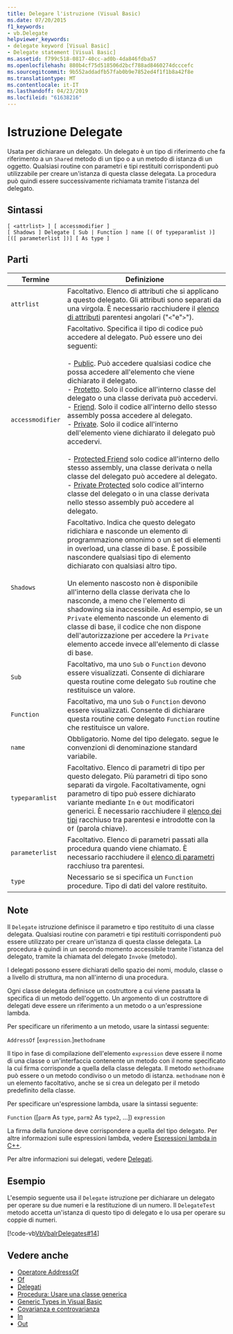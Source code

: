 ```yaml
---
title: Delegare l'istruzione (Visual Basic)
ms.date: 07/20/2015
f1_keywords:
- vb.Delegate
helpviewer_keywords:
- delegate keyword [Visual Basic]
- Delegate statement [Visual Basic]
ms.assetid: f799c518-0817-40cc-ad0b-4da846fdba57
ms.openlocfilehash: 880b4cf75d518506d2bcf788ad8460274dcccefc
ms.sourcegitcommit: 9b552addadfb57fab0b9e7852ed4f1f1b8a42f8e
ms.translationtype: MT
ms.contentlocale: it-IT
ms.lasthandoff: 04/23/2019
ms.locfileid: "61638216"
---
```

# <a name="delegate-statement"></a>Istruzione Delegate
Usata per dichiarare un delegato. Un delegato è un tipo di riferimento che fa riferimento a un `Shared` metodo di un tipo o a un metodo di istanza di un oggetto. Qualsiasi routine con parametri e tipi restituiti corrispondenti può utilizzabile per creare un'istanza di questa classe delegata. La procedura può quindi essere successivamente richiamata tramite l'istanza del delegato.  
  
## <a name="syntax"></a>Sintassi  
  
```  
[ <attrlist> ] [ accessmodifier ] _  
[ Shadows ] Delegate [ Sub | Function ] name [( Of typeparamlist )] [([ parameterlist ])] [ As type ]  
```  
  
## <a name="parts"></a>Parti  
  
|Termine|Definizione|  
|---|---|  
|`attrlist`|Facoltativo. Elenco di attributi che si applicano a questo delegato. Gli attributi sono separati da una virgola. È necessario racchiudere il [elenco di attributi](../../../visual-basic/language-reference/statements/attribute-list.md) parentesi angolari ("`<`"e"`>`").|  
|`accessmodifier`|Facoltativo. Specifica il tipo di codice può accedere al delegato. Può essere uno dei seguenti:<br /><br /> - [Public](../../../visual-basic/language-reference/modifiers/public.md). Può accedere qualsiasi codice che possa accedere all'elemento che viene dichiarato il delegato.<br />-   [Protetto](../../../visual-basic/language-reference/modifiers/protected.md). Solo il codice all'interno classe del delegato o una classe derivata può accedervi.<br />-   [Friend](../../../visual-basic/language-reference/modifiers/friend.md). Solo il codice all'interno dello stesso assembly possa accedere al delegato.<br />- [Private](../../../visual-basic/language-reference/modifiers/private.md). Solo il codice all'interno dell'elemento viene dichiarato il delegato può accedervi.<br /><br /> - [Protected Friend](../../language-reference/modifiers/protected-friend.md) solo codice all'interno dello stesso assembly, una classe derivata o nella classe del delegato può accedere al delegato. <br />- [Private Protected](../../language-reference/modifiers/private-protected.md) solo codice all'interno classe del delegato o in una classe derivata nello stesso assembly può accedere al delegato. |  
|`Shadows`|Facoltativo. Indica che questo delegato ridichiara e nasconde un elemento di programmazione omonimo o un set di elementi in overload, una classe di base. È possibile nascondere qualsiasi tipo di elemento dichiarato con qualsiasi altro tipo.<br /><br /> Un elemento nascosto non è disponibile all'interno della classe derivata che lo nasconde, a meno che l'elemento di shadowing sia inaccessibile. Ad esempio, se un `Private` elemento nasconde un elemento di classe di base, il codice che non dispone dell'autorizzazione per accedere la `Private` elemento accede invece all'elemento di classe di base.|  
|`Sub`|Facoltativo, ma uno `Sub` o `Function` devono essere visualizzati. Consente di dichiarare questa routine come delegato `Sub` routine che restituisce un valore.|  
|`Function`|Facoltativo, ma uno `Sub` o `Function` devono essere visualizzati. Consente di dichiarare questa routine come delegato `Function` routine che restituisce un valore.|  
|`name`|Obbligatorio. Nome del tipo delegato. segue le convenzioni di denominazione standard variabile.|  
|`typeparamlist`|Facoltativo. Elenco di parametri di tipo per questo delegato. Più parametri di tipo sono separati da virgole. Facoltativamente, ogni parametro di tipo può essere dichiarato variante mediante `In` e `Out` modificatori generici. È necessario racchiudere il [elenco dei tipi](../../../visual-basic/language-reference/statements/type-list.md) racchiuso tra parentesi e introdotte con la `Of` (parola chiave).|  
|`parameterlist`|Facoltativo. Elenco di parametri passati alla procedura quando viene chiamato. È necessario racchiudere il [elenco di parametri](../../../visual-basic/language-reference/statements/parameter-list.md) racchiuso tra parentesi.|  
|`type`|Necessario se si specifica un `Function` procedure. Tipo di dati del valore restituito.|  
  
## <a name="remarks"></a>Note  
 Il `Delegate` istruzione definisce il parametro e tipo restituito di una classe delegata. Qualsiasi routine con parametri e tipi restituiti corrispondenti può essere utilizzato per creare un'istanza di questa classe delegata. La procedura è quindi in un secondo momento accessibile tramite l'istanza del delegato, tramite la chiamata del delegato `Invoke` (metodo).  
  
 I delegati possono essere dichiarati dello spazio dei nomi, modulo, classe o a livello di struttura, ma non all'interno di una procedura.  
  
 Ogni classe delegata definisce un costruttore a cui viene passata la specifica di un metodo dell'oggetto. Un argomento di un costruttore di delegati deve essere un riferimento a un metodo o a un'espressione lambda.  
  
 Per specificare un riferimento a un metodo, usare la sintassi seguente:  
  
 `AddressOf` [`expression`.]`methodname`  
  
 Il tipo in fase di compilazione dell'elemento `expression` deve essere il nome di una classe o un'interfaccia contenente un metodo con il nome specificato la cui firma corrisponde a quella della classe delegata. Il metodo `methodname` può essere o un metodo condiviso o un metodo di istanza. `methodname` non è un elemento facoltativo, anche se si crea un delegato per il metodo predefinito della classe.  
  
 Per specificare un'espressione lambda, usare la sintassi seguente:  
  
 `Function` ([`parm` As `type`, `parm2` As `type2`, ...]) `expression`  
  
 La firma della funzione deve corrispondere a quella del tipo delegato. Per altre informazioni sulle espressioni lambda, vedere [Espressioni lambda in C++](../../../visual-basic/programming-guide/language-features/procedures/lambda-expressions.md).  
  
 Per altre informazioni sui delegati, vedere [Delegati](../../../visual-basic/programming-guide/language-features/delegates/index.md).  
  
## <a name="example"></a>Esempio  
 L'esempio seguente usa il `Delegate` istruzione per dichiarare un delegato per operare su due numeri e la restituzione di un numero. Il `DelegateTest` metodo accetta un'istanza di questo tipo di delegato e lo usa per operare su coppie di numeri.  
  
 [!code-vb[VbVbalrDelegates#14](~/samples/snippets/visualbasic/VS_Snippets_VBCSharp/VbVbalrDelegates/VB/Class1.vb#14)]  
  
## <a name="see-also"></a>Vedere anche

- [Operatore AddressOf](../../../visual-basic/language-reference/operators/addressof-operator.md)
- [Of](../../../visual-basic/language-reference/statements/of-clause.md)
- [Delegati](../../../visual-basic/programming-guide/language-features/delegates/index.md)
- [Procedura: Usare una classe generica](../../../visual-basic/programming-guide/language-features/data-types/how-to-use-a-generic-class.md)
- [Generic Types in Visual Basic](../../../visual-basic/programming-guide/language-features/data-types/generic-types.md)
- [Covarianza e controvarianza](../../programming-guide/concepts/covariance-contravariance/index.md)
- [In](../../../visual-basic/language-reference/modifiers/in-generic-modifier.md)
- [Out](../../../visual-basic/language-reference/modifiers/out-generic-modifier.md)

